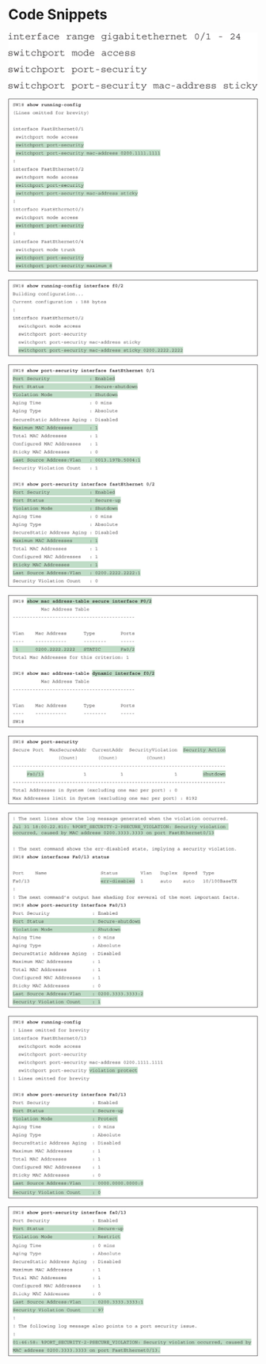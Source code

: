 # Code Snippets

[![Images](images/vol2_f0223-01.jpg)](vol2_ch11.md#f0223-01a)

[![Images](images/vol2_f0227-01.jpg)](vol2_ch11.md#f0227-01a)

[![Images](images/vol2_f0228-01.jpg)](vol2_ch11.md#f0228-01a)

[![Images](images/vol2_f0228-02.jpg)](vol2_ch11.md#f0228-02a)

[![Images](images/vol2_f0230-01.jpg)](vol2_ch11.md#f0230-01a)

[![Images](images/vol2_f0232-01.jpg)](vol2_ch11.md#f0232-01a)

[![Images](images/vol2_f0232-02.jpg)](vol2_ch11.md#f0232-02a)

[![Images](images/vol2_f0234-01.jpg)](vol2_ch11.md#f0234-01a)

[![Images](images/vol2_f0234-02.jpg)](vol2_ch11.md#f0234-02a)